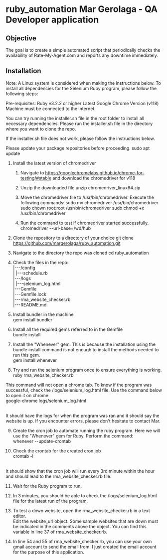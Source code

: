 # ruby_automation Mar Gerolaga - QA Developer application

## Objective
The goal is to create a simple automated script that periodically checks the availability of Rate-My-Agent.com and reports any downtime immediately.

## Installation
Note: A Linux system is considered when making the instructions below.
To install all dependencies for the Selenium Ruby program, please follow the following steps:

Pre-requisites:
Ruby v3.2.2 or higher
Latest Google Chrome Version (v118)
Machine must be connected to the internet

You can try running the installer.sh file in the root folder to install all necessary dependencies.
Please run the installer.sh file in the directory where you want to clone the repo.

If the installer.sh file does not work, please follow the instructions below.

Please update your package repositories before proceeding.
sudo apt update

1. Install the latest version of chromedriver
    1. Navigate to https://googlechromelabs.github.io/chrome-for-testing/#stable and download the chromedriver for v118
    2. Unzip the downloaded file
        unzip chromedriver_linux64.zip 

    3. Move the chromedriver file to /usr/bin/chromedriver. Execute the following commands:
        sudo mv chromedriver /usr/bin/chromedriver
        sudo chown root:root /usr/bin/chromedriver 
        sudo chmod +x /usr/bin/chromedriver

    4. Run the command to test if chromedriver started successfully.
        chromedriver --url-base=/wd/hub

2. Clone the repository to a directory of your choice
git clone https://github.com/margerolaga/ruby_automation.git

3. Navigate to the directory the repo was cloned
cd ruby_automation

4. Check the files in the repo:<br />
|---/config<br />
|   |---schedule.rb<br />
|---/logs<br />
|   |---selenium_log.html<br />
|---Gemfile<br />
|---Gemfile.lock<br />
|---rma_website_checker.rb<br />
|---README.md<br />

5. Install bundler in the machine<br />
gem install bundler

6. Install all the required gems referred to in the Gemfile<br />
bundle install

7. Install the "Whenever" gem. This is because the installation using the bundle install command is not enough to install the methods needed to run this gem.<br />
gem install whenever

8. Try and run the selenium program once to ensure everything is working.<br />
ruby rma_website_checker.rb

This command will not open a chrome tab. To know if the program was successful, check the /logs/selenium_log.html file.
Use the command below to open it on chrome<br />
google-chrome logs/selenium_log.html<br /><br />

It should have the logs for when the program was ran and it should say the website is up. 
If you encounter errors, please don't hesitate to contact Mar.

9. Create the cron job to automate running the ruby program. Here we will use the "Whenever" gem for Ruby. Perform the command:<br />
whenever --update-crontab

10. Check the crontab for the created cron job<br />
crontab -l<br /><br />

It should show that the cron job will run every 3rd minute within the hour and should lead to the rma_website_checker.rb file.

11. Wait for the Ruby program to run.

12. In 3 minutes, you should be able to check the /logs/selenium_log.html file for the latest run of the program.

13. To test a down website, open the rma_website_checker.rb in a text editor. <br />
Edit the website_url object. Some sample websites that are down must be indicated in the comments above the object.
You can find this variable in line 37 of rma_website_checker.rb.

14. In line 54 and 55 of rma_website_checker.rb, you can use your own gmail account to send the email from. I just created the email account for the purpose of this
application.